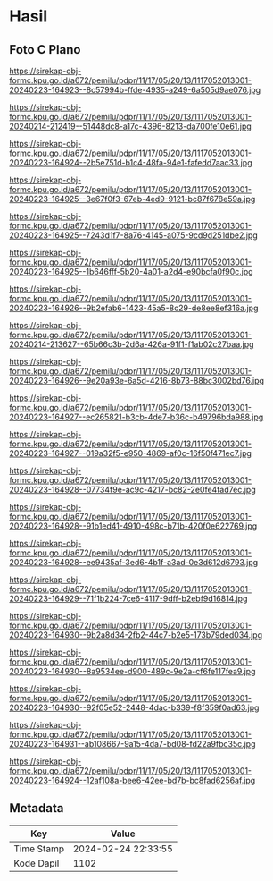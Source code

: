 # Hasil

## Foto C Plano

https://sirekap-obj-formc.kpu.go.id/a672/pemilu/pdpr/11/17/05/20/13/1117052013001-20240223-164923--8c57994b-ffde-4935-a249-6a505d9ae076.jpg

https://sirekap-obj-formc.kpu.go.id/a672/pemilu/pdpr/11/17/05/20/13/1117052013001-20240214-212419--51448dc8-a17c-4396-8213-da700fe10e61.jpg

https://sirekap-obj-formc.kpu.go.id/a672/pemilu/pdpr/11/17/05/20/13/1117052013001-20240223-164924--2b5e751d-b1c4-48fa-94e1-fafedd7aac33.jpg

https://sirekap-obj-formc.kpu.go.id/a672/pemilu/pdpr/11/17/05/20/13/1117052013001-20240223-164925--3e67f0f3-67eb-4ed9-9121-bc87f678e59a.jpg

https://sirekap-obj-formc.kpu.go.id/a672/pemilu/pdpr/11/17/05/20/13/1117052013001-20240223-164925--7243d1f7-8a76-4145-a075-9cd9d251dbe2.jpg

https://sirekap-obj-formc.kpu.go.id/a672/pemilu/pdpr/11/17/05/20/13/1117052013001-20240223-164925--1b646fff-5b20-4a01-a2d4-e90bcfa0f90c.jpg

https://sirekap-obj-formc.kpu.go.id/a672/pemilu/pdpr/11/17/05/20/13/1117052013001-20240223-164926--9b2efab6-1423-45a5-8c29-de8ee8ef316a.jpg

https://sirekap-obj-formc.kpu.go.id/a672/pemilu/pdpr/11/17/05/20/13/1117052013001-20240214-213627--65b66c3b-2d6a-426a-91f1-f1ab02c27baa.jpg

https://sirekap-obj-formc.kpu.go.id/a672/pemilu/pdpr/11/17/05/20/13/1117052013001-20240223-164926--9e20a93e-6a5d-4216-8b73-88bc3002bd76.jpg

https://sirekap-obj-formc.kpu.go.id/a672/pemilu/pdpr/11/17/05/20/13/1117052013001-20240223-164927--ec265821-b3cb-4de7-b36c-b49796bda988.jpg

https://sirekap-obj-formc.kpu.go.id/a672/pemilu/pdpr/11/17/05/20/13/1117052013001-20240223-164927--019a32f5-e950-4869-af0c-16f50f471ec7.jpg

https://sirekap-obj-formc.kpu.go.id/a672/pemilu/pdpr/11/17/05/20/13/1117052013001-20240223-164928--07734f9e-ac9c-4217-bc82-2e0fe4fad7ec.jpg

https://sirekap-obj-formc.kpu.go.id/a672/pemilu/pdpr/11/17/05/20/13/1117052013001-20240223-164928--91b1ed41-4910-498c-b71b-420f0e622769.jpg

https://sirekap-obj-formc.kpu.go.id/a672/pemilu/pdpr/11/17/05/20/13/1117052013001-20240223-164928--ee9435af-3ed6-4b1f-a3ad-0e3d612d6793.jpg

https://sirekap-obj-formc.kpu.go.id/a672/pemilu/pdpr/11/17/05/20/13/1117052013001-20240223-164929--71f1b224-7ce6-4117-9dff-b2ebf9d16814.jpg

https://sirekap-obj-formc.kpu.go.id/a672/pemilu/pdpr/11/17/05/20/13/1117052013001-20240223-164930--9b2a8d34-2fb2-44c7-b2e5-173b79ded034.jpg

https://sirekap-obj-formc.kpu.go.id/a672/pemilu/pdpr/11/17/05/20/13/1117052013001-20240223-164930--8a9534ee-d900-489c-9e2a-cf6fe117fea9.jpg

https://sirekap-obj-formc.kpu.go.id/a672/pemilu/pdpr/11/17/05/20/13/1117052013001-20240223-164930--92f05e52-2448-4dac-b339-f8f359f0ad63.jpg

https://sirekap-obj-formc.kpu.go.id/a672/pemilu/pdpr/11/17/05/20/13/1117052013001-20240223-164931--ab108667-9a15-4da7-bd08-fd22a9fbc35c.jpg

https://sirekap-obj-formc.kpu.go.id/a672/pemilu/pdpr/11/17/05/20/13/1117052013001-20240223-164924--12af108a-bee6-42ee-bd7b-bc8fad6256af.jpg


## Metadata

| Key        | Value               |
| ---------- | ------------------- |
| Time Stamp | 2024-02-24 22:33:55 |
| Kode Dapil | 1102                |



